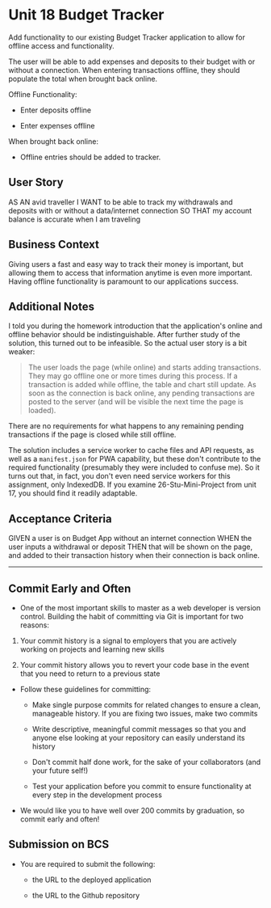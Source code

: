 # Unit 18 Budget Tracker

Add functionality to our existing Budget Tracker application to allow for offline access and functionality.

The user will be able to add expenses and deposits to their budget with or without a connection. When entering transactions offline, they should populate the total when brought back online.

Offline Functionality:

  * Enter deposits offline

  * Enter expenses offline

When brought back online:

  * Offline entries should be added to tracker.

## User Story
AS AN avid traveller
I WANT to be able to track my withdrawals and deposits with or without a data/internet connection
SO THAT my account balance is accurate when I am traveling

## Business Context

Giving users a fast and easy way to track their money is important, but allowing them to access that information anytime is even more important. Having offline functionality is paramount to our applications success.

## Additional Notes
I told you during the homework introduction that the application's online and offline behavior should be indistinguishable. After further study of the solution, this turned out to be infeasible. So the actual user story is a bit weaker:

> The user loads the page (while online) and starts adding transactions. They may go offline one or more times during this process. If a transaction is added while offline, the table and chart still update. As soon as the connection is back online, any pending transactions are posted to the server (and will be visible the next time the page is loaded).

There are no requirements for what happens to any remaining pending transactions if the page is closed while still offline.

The solution includes a service worker to cache files and API requests, as well as a `manifest.json` for PWA capability, but these don't contribute to the required functionality (presumably they were included to confuse me). So it turns out that, in fact, you don't even need service workers for this assignment, only IndexedDB. If you examine 26-Stu-Mini-Project from unit 17, you should find it readily adaptable.

## Acceptance Criteria
GIVEN a user is on Budget App without an internet connection
WHEN the user inputs a withdrawal or deposit
THEN that will be shown on the page, and added to their transaction history when their connection is back online.

- - -

## Commit Early and Often

* One of the most important skills to master as a web developer is version control. Building the habit of committing via Git is important for two reasons:

1. Your commit history is a signal to employers that you are actively working on projects and learning new skills

2. Your commit history allows you to revert your code base in the event that you need to return to a previous state

* Follow these guidelines for committing:

  * Make single purpose commits for related changes to ensure a clean, manageable history. If you are fixing two issues, make two commits

  * Write descriptive, meaningful commit messages so that you and anyone else looking at your repository can easily understand its history

  * Don't commit half done work, for the sake of your collaborators (and your future self!)

  * Test your application before you commit to ensure functionality at every step in the development process

* We would like you to have well over 200 commits by graduation, so commit early and often!

## Submission on BCS

* You are required to submit the following:

  * the URL to the deployed application

  * the URL to the Github repository

